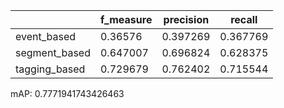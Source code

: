 |               |   f_measure |   precision |   recall |
|---------------|-------------|-------------|----------|
| event_based   |    0.36576  |    0.397269 | 0.367769 |
| segment_based |    0.647007 |    0.696824 | 0.628375 |
| tagging_based |    0.729679 |    0.762402 | 0.715544 |
mAP: 0.7771941743426463
